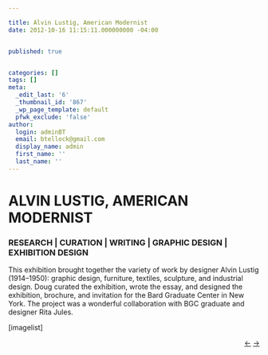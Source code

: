 ```yaml
---

title: Alvin Lustig, American Modernist
date: 2012-10-16 11:15:11.000000000 -04:00


published: true


categories: []
tags: []
meta:
  _edit_last: '6'
  _thumbnail_id: '867'
  _wp_page_template: default
  pfwk_exclude: 'false'
author:
  login: adminBT
  email: btellock@gmail.com
  display_name: admin
  first_name: ''
  last_name: ''
---
```

<h1>ALVIN LUSTIG, AMERICAN MODERNIST</h1>
<h3>RESEARCH | CURATION | WRITING | GRAPHIC DESIGN | EXHIBITION DESIGN</h3>
This exhibition brought together the variety of work by designer Alvin Lustig (1914–1950): graphic design, furniture, textiles, sculpture, and industrial design. Doug curated the exhibition, wrote the essay, and designed the exhibition, brochure, and invitation for the Bard Graduate Center in New York. The project was a wonderful collaboration with BGC graduate and designer Rita Jules.


[imagelist]</p>
<p style="text-align: right;"><a href="http://thegraphicsoffice.com/portfolio/the-future-beneath-us/">←</a> <a href="http://thegraphicsoffice.com/portfolio/the-once-and-future-pennsylvania-station/">→</a></p>
